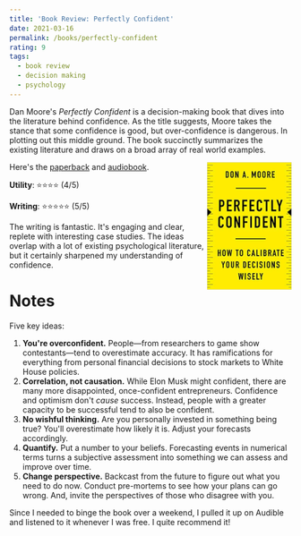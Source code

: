 ```yaml
---
title: 'Book Review: Perfectly Confident'
date: 2021-03-16
permalink: /books/perfectly-confident
rating: 9
tags:
  - book review
  - decision making
  - psychology
---
```


Dan Moore's *Perfectly Confident* is a decision-making book that dives into the literature behind confidence. As the title suggests, Moore takes the stance that some confidence is good, but over-confidence is dangerous. In plotting out this middle ground. The book succinctly summarizes the existing literature and draws on a broad array of real world examples.

<img align="right" width="30%" src="/images/books/perfectly_confident.jpg">

Here's the [paperback](https://www.amazon.com/Perfectly-Confident-Calibrate-Decisions-Wisely/dp/0062887750) and [audiobook]().

**Utility**: ⭐⭐⭐⭐ (4/5)

**Writing**: ⭐⭐⭐⭐⭐ (5/5)

The writing is fantastic. It's engaging and clear, replete with interesting case studies. The ideas overlap with a lot of existing psychological literature, but it certainly sharpened my understanding of confidence.

Notes
===

Five key ideas:

1. **You're overconfident.** People—from researchers to game show contestants—tend to overestimate accuracy. It has ramifications for everything from personal financial decisions to stock markets to White House policies.
2. **Correlation, not causation.** While Elon Musk might confident, there are many more disappointed, once-confident entrepreneurs. Confidence and optimism don't *cause* success. Instead, people with a greater capacity to be successful tend to also be confident.
3. **No wishful thinking.** Are you personally invested in something being true? You'll overestimate how likely it is. Adjust your forecasts accordingly.
4. **Quantify.** Put a number to your beliefs. Forecasting events in numerical terms turns a subjective assessment into something we can assess and improve over time.
5. **Change perspective.** Backcast from the future to figure out what you need to do now. Conduct pre-mortems to see how your plans can go wrong. And, invite the perspectives of those who disagree with you.

Since I needed to binge the book over a weekend, I pulled it up on Audible and listened to it whenever I was free. I quite recommend it!